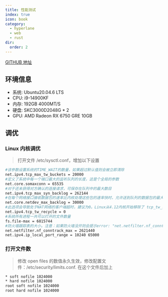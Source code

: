 ```yaml
---
title: 性能测试
index: true
icon: book
category:
  - hyperlane
  - web
  - rust
dir:
  order: 2
---
```


<Share colorful />
<Catalog />

[GITHUB 地址](https://github.com/ltpp-universe/web-server-pressure-measurement)

## 环境信息

- 系统: Ubuntu20.04.6 LTS
- CPU: i9-14900KF
- 内存: 192GB 4000MT/S
- 硬盘: SKC3000D2048G \* 2
- GPU: AMD Radeon RX 6750 GRE 10GB

## 调优

### Linux 内核调优

> 打开文件 /etc/sysctl.conf，增加以下设置

```sh
#该参数设置系统的TIME_WAIT的数量，如果超过默认值则会被立即清除
net.ipv4.tcp_max_tw_buckets = 20000
#定义了系统中每一个端口最大的监听队列的长度，这是个全局的参数
net.core.somaxconn = 65535
#对于还未获得对方确认的连接请求，可保存在队列中的最大数目
net.ipv4.tcp_max_syn_backlog = 262144
#在每个网络接口接收数据包的速率比内核处理这些包的速率快时，允许送到队列的数据包的最大数目
net.core.netdev_max_backlog = 30000
#此选项会导致处于NAT网络的客户端超时，建议为0。Linux从4.12内核开始移除了 tcp_tw_recycle 配置，如果报错"No such file or directory"请忽略
net.ipv4.tcp_tw_recycle = 0
#系统所有进程一共可以打开的文件数量
fs.file-max = 6815744
#防火墙跟踪表的大小。注意：如果防火墙没开则会提示error: "net.netfilter.nf_conntrack_max" is an unknown key，忽略即可
net.netfilter.nf_conntrack_max = 2621440
net.ipv4.ip_local_port_range = 10240 65000
```

### 打开文件数

> 修改 open files 的数值永久生效，修改配置文件：/etc/security/limits.conf. 在这个文件后加上

```sh
* soft nofile 1024000
* hard nofile 1024000
root soft nofile 1024000
root hard nofile 1024000
```

<Bottom />

